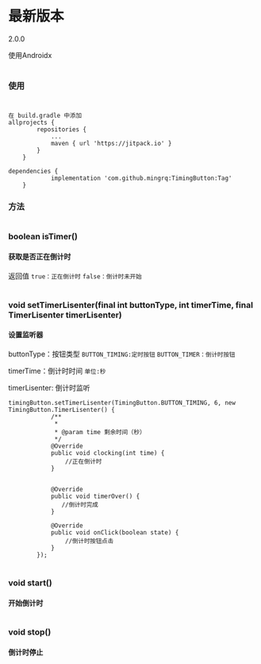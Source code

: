 # 最新版本
 2.0.0

使用Androidx
#

### 使用
#
```
在 build.gradle 中添加
allprojects {
		repositories {
			...
			maven { url 'https://jitpack.io' }
		}
	}
```
```
dependencies {
	        implementation 'com.github.mingrq:TimingButton:Tag'
	}
```
### 方法
#
### boolean isTimer()

#### 获取是否正在倒计时
返回值
``
true：正在倒计时
``
``
false：倒计时未开始
``
#
### void setTimerLisenter(final int buttonType, int timerTime, final TimerLisenter timerLisenter)

#### 设置监听器
buttonType：按钮类型
``
BUTTON_TIMING:定时按钮 ``  `` BUTTON_TIMER：倒计时按钮    
``

timerTime：倒计时时间 ``单位:秒``

timerLisenter: 倒计时监听

```
timingButton.setTimerLisenter(TimingButton.BUTTON_TIMING, 6, new TimingButton.TimerLisenter() {
            /**
             * 
             * @param time 剩余时间（秒）
             */
            @Override
            public void clocking(int time) {
                //正在倒计时 
            }

            
            @Override
            public void timerOver() {
               //倒计时完成
            }

            @Override
            public void onClick(boolean state) {
                //倒计时按钮点击
            }
        });
```
#
### void start()
#### 开始倒计时
#
### void stop()  
#### 倒计时停止
